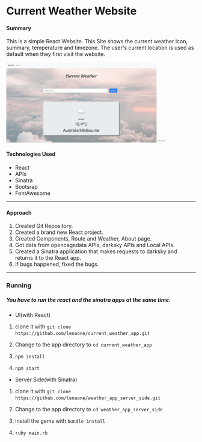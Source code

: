 # Current Weather Website

#### Summary

This is a simple React Website. This Site shows the current weather icon, summary, temperature and timezone.
The user's current location is used as default when they first visit the website.

<img src="https://github.com/lenaone/current_weather_app/blob/master/src/images/weather_page.png?raw=true" width="400" heigh="100"/>
---

#### Technologies Used

- React
- APIs
- Sinatra
- Bootsrap
- FontAwesome

---

#### Approach

1. Created Git Repository.
2. Created a brand new React project.
3. Created Components, Route and Weather, About page.
4. Got data from opencagedata APIs, darksky APIs and Local APIs.
5. Created a Sinatra application that makes requests to darksky and returns it to the React app.
6. If bugs happened, fixed the bugs.

---

### Running

##### You have to run the react and the sinatra apps at the same time.

- UI(with React)

1. clone it with `git clone https://github.com/lenaone/current_weather_app.git`

2. Change to the app directory to `cd current_weather_app`

3. `npm install`

4. `npm start`

- Server Side(with Sinatra)

1. clone it with `git clone https://github.com/lenaone/weather_app_server_side.git`

2. Change to the app directory to `cd weather_app_server_side`

3. install the gems with `bundle install`

4. `ruby main.rb`
